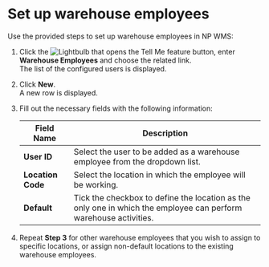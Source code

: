 # Set up warehouse employees

Use the provided steps to set up warehouse employees in NP WMS:

1. Click the ![Lightbulb that opens the Tell Me feature](../../images/Icons/Lightbulb_icon.png "Tell Me what you want to do") button, enter **Warehouse Employees** and choose the related link.        
The list of the configured users is displayed.              

2. Click **New**.   
   A new row is displayed.

3. Fill out the necessary fields with the following information:

   | Field Name      | Description |
   | ----------- | ----------- |
   | **User ID**   | Select the user to be added as a warehouse employee from the dropdown list.    |
   | **Location Code**   | Select the location in which the employee will be working.      |
   | **Default**  | Tick the checkbox to define the location as the only one in which the employee can perform warehouse activities. |

4. Repeat **Step 3** for other warehouse employees that you wish to assign to specific locations, or assign non-default locations to the existing warehouse employees.
